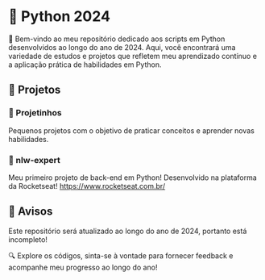 # 🐍 Python 2024

👋 Bem-vindo ao meu repositório dedicado aos scripts em Python desenvolvidos ao longo do ano de 2024. Aqui, você encontrará uma variedade de estudos e projetos que refletem meu aprendizado contínuo e a aplicação prática de habilidades em Python.

## 🚀 Projetos
### 🎯 Projetinhos
Pequenos projetos com o objetivo de praticar conceitos e aprender novas habilidades.
### 🧠 nlw-expert
Meu primeiro projeto de back-end em Python! Desenvolvido na plataforma da Rocketseat! https://www.rocketseat.com.br/
## 📢 Avisos
Este repositório será atualizado ao longo do ano de 2024, portanto está incompleto!

🔍 Explore os códigos, sinta-se à vontade para fornecer feedback e acompanhe meu progresso ao longo do ano!
